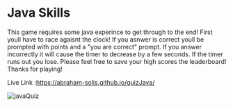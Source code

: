 # Java Skills

This game requires some java experince to get through to the end! First youll have to race agaisnt the clock! If you asnwer is correct youll be prompted with points and a "you are correct" prompt. If you answer incorrectly it will cause the timer to decrease by a few seconds. If the timer runs out you lose. Please feel free to save your high scores the leaderboard! Thanks for playing! 




Live Link :https://abraham-solis.github.io/quizJava/

<img src="(https://user-images.githubusercontent.com/92957388/142356568-8c9dbfb6-55aa-478f-a5c3-acd15fe7ecfb.PNG)" alt="javaQuiz">